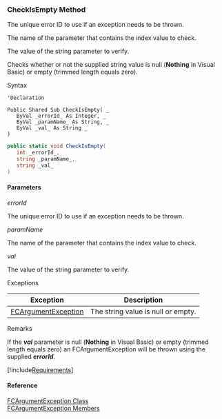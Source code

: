 ﻿### CheckIsEmpty Method

The unique error ID to use if an exception needs to be thrown.

The name of the parameter that contains the index value to check.

The value of the string parameter to verify.

Checks whether or not the supplied string value is null (**Nothing** in Visual Basic) or empty (trimmed length equals zero).

Syntax

```vbnet
'Declaration

Public Shared Sub CheckIsEmpty( _
   ByVal _errorId_ As Integer, _
   ByVal _paramName_ As String, _
   ByVal _val_ As String _
) 
```

```csharp
public static void CheckIsEmpty( 
   int _errorId_,
   string _paramName_,
   string _val_
)
```

#### Parameters

_errorId_

The unique error ID to use if an exception needs to be thrown.

_paramName_

The name of the parameter that contains the index value to check.

_val_

The value of the string parameter to verify.

Exceptions

| Exception | Description |
| --- | --- |
| [FCArgumentException](FChoice.Common~FChoice.Common.FCArgumentException.md) | The string value is null or empty. |

Remarks

If the **_val_** parameter is null (**Nothing** in Visual Basic) or empty (trimmed length equals zero) an FCArgumentException will be thrown using the supplied **_errorId_**.

[!include[Requirements](../partials/requirements.md)]

#### Reference

[FCArgumentException Class](FChoice.Common~FChoice.Common.FCArgumentException.md)  
[FCArgumentException Members](FChoice.Common~FChoice.Common.FCArgumentException_members.md)